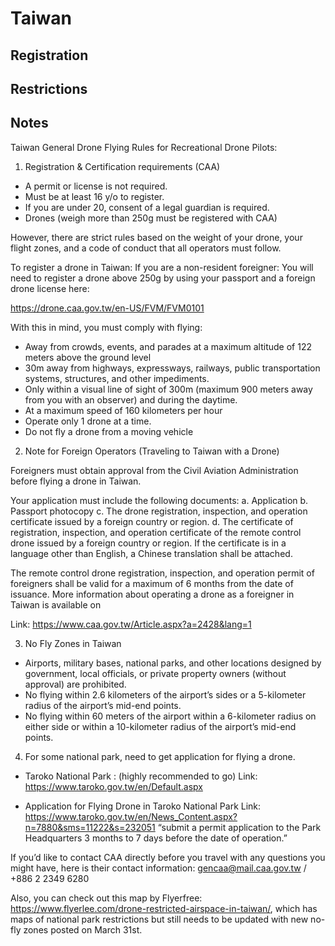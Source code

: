 # Taiwan

## Registration

## Restrictions

## Notes

Taiwan General Drone Flying Rules for Recreational Drone Pilots:

1. Registration & Certification requirements (CAA)

- A permit or license is not required.
- Must be at least 16 y/o to register.
- If you are under 20, consent of a legal guardian is required.
- Drones (weigh more than 250g must be registered with CAA)

However, there are strict rules based on the weight of your drone, your flight zones, and a code of conduct that all operators must follow. 

To register a drone in Taiwan:
If you are a non-resident foreigner: You will need to register a drone above 250g by using your passport and a foreign drone license here: 

https://drone.caa.gov.tw/en-US/FVM/FVM0101

With this in mind, you must comply with flying:

- Away from crowds, events, and parades at a maximum altitude of 122 meters above the ground level
- 30m away from highways, expressways, railways, public transportation systems, structures, and other impediments. 
- Only within a visual line of sight of 300m (maximum 900 meters away from you with an observer) and during the daytime. 
- At a maximum speed of 160 kilometers per hour 
- Operate only 1 drone at a time.
- Do not fly a drone from a moving vehicle

2. Note for Foreign Operators (Traveling to Taiwan with a Drone)

Foreigners must obtain approval from the Civil Aviation Administration before flying a drone in Taiwan. 

Your application must include the following documents:
a. Application
b. Passport photocopy 
c. The drone registration, inspection, and operation certificate issued by a foreign country or region.
d. The certificate of registration, inspection, and operation certificate of the remote control drone issued by a foreign country or region. If the certificate is in a language other than English, a Chinese translation shall be attached.

The remote control drone registration, inspection, and operation permit of foreigners shall be valid for a maximum of 6 months from the date of issuance. More information about operating a drone as a foreigner in Taiwan is available on

Link: https://www.caa.gov.tw/Article.aspx?a=2428&lang=1


3. No Fly Zones in Taiwan

- Airports, military bases, national parks, and other locations designed by government, local officials, or private property owners (without approval) are prohibited.
- No flying within 2.6 kilometers of the airport’s sides or a 5-kilometer radius of the airport’s mid-end points.
- No flying within 60 meters of the airport within a 6-kilometer radius on either side or within a 10-kilometer radius of the airport’s mid-end points. 


4. For some national park, need to get application for flying a drone.
- Taroko National Park : (highly recommended to go)
Link: https://www.taroko.gov.tw/en/Default.aspx

- Application for Flying Drone in Taroko National Park
Link: https://www.taroko.gov.tw/en/News_Content.aspx?n=7880&sms=11222&s=232051
“submit a permit application to the Park Headquarters 3 months to 7 days before the date of operation.”

If you’d like to contact CAA directly before you travel with any questions you might have, here is their contact information: gencaa@mail.caa.gov.tw / +886 2 2349 6280

Also, you can check out this map by Flyerfree: https://www.flyerlee.com/drone-restricted-airspace-in-taiwan/, which has maps of national park restrictions but still needs to be updated with new no-fly zones posted on March 31st.